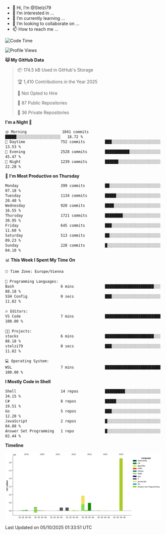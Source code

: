 - 👋 Hi, I’m @Stelzi79
- 👀 I’m interested in ...
- 🌱 I’m currently learning ...
- 💞️ I’m looking to collaborate on ...
- 📫 How to reach me ...

<!--START_SECTION:waka-->
![Code Time](http://img.shields.io/badge/Code%20Time-1%2C145%20hrs%204%20mins-blue)

![Profile Views](http://img.shields.io/badge/Profile%20Views-1-blue)

**🐱 My GitHub Data** 

> 📦 174.5 kB Used in GitHub's Storage 
 > 
> 🏆 1,410 Contributions in the Year 2025
 > 
> 🚫 Not Opted to Hire
 > 
> 📜 87 Public Repositories 
 > 
> 🔑 36 Private Repositories 
 > 
**I'm a Night 🦉** 

```text
🌞 Morning                1041 commits        █████░░░░░░░░░░░░░░░░░░░░   18.72 % 
🌆 Daytime                752 commits         ███░░░░░░░░░░░░░░░░░░░░░░   13.53 % 
🌃 Evening                2528 commits        ███████████░░░░░░░░░░░░░░   45.47 % 
🌙 Night                  1239 commits        ██████░░░░░░░░░░░░░░░░░░░   22.28 % 
```
📅 **I'm Most Productive on Thursday** 

```text
Monday                   399 commits         ██░░░░░░░░░░░░░░░░░░░░░░░   07.18 % 
Tuesday                  1134 commits        █████░░░░░░░░░░░░░░░░░░░░   20.40 % 
Wednesday                920 commits         ████░░░░░░░░░░░░░░░░░░░░░   16.55 % 
Thursday                 1721 commits        ████████░░░░░░░░░░░░░░░░░   30.95 % 
Friday                   645 commits         ███░░░░░░░░░░░░░░░░░░░░░░   11.60 % 
Saturday                 513 commits         ██░░░░░░░░░░░░░░░░░░░░░░░   09.23 % 
Sunday                   228 commits         █░░░░░░░░░░░░░░░░░░░░░░░░   04.10 % 
```


📊 **This Week I Spent My Time On** 

```text
🕑︎ Time Zone: Europe/Vienna

💬 Programming Languages: 
Bash                     6 mins              ██████████████████████░░░   88.18 % 
SSH Config               0 secs              ███░░░░░░░░░░░░░░░░░░░░░░   11.82 % 

🔥 Editors: 
VS Code                  7 mins              █████████████████████████   100.00 % 

🐱‍💻 Projects: 
stacks                   6 mins              ██████████████████████░░░   88.18 % 
stelzi79                 0 secs              ███░░░░░░░░░░░░░░░░░░░░░░   11.82 % 

💻 Operating System: 
WSL                      7 mins              █████████████████████████   100.00 % 
```

**I Mostly Code in Shell** 

```text
Shell                    14 repos            █████████░░░░░░░░░░░░░░░░   34.15 % 
C#                       8 repos             █████░░░░░░░░░░░░░░░░░░░░   19.51 % 
Go                       5 repos             ███░░░░░░░░░░░░░░░░░░░░░░   12.20 % 
JavaScript               2 repos             █░░░░░░░░░░░░░░░░░░░░░░░░   04.88 % 
Answer Set Programming   1 repo              █░░░░░░░░░░░░░░░░░░░░░░░░   02.44 % 
```



**Timeline**

![Lines of Code chart](https://raw.githubusercontent.com/Stelzi79/Stelzi79/main/assets/bar_graph.png)


 Last Updated on 05/10/2025 01:33:51 UTC
<!--END_SECTION:waka-->

<!---
Stelzi79/Stelzi79 is a ✨ special ✨ repository because its `README.md` (this file) appears on your GitHub profile.
You can click the Preview link to take a look at your changes.
--->
